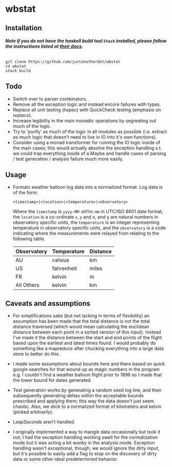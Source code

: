 wbstat
======

## Installation

###### **Note If you do not have the haskell build tool `Stack` installed, please follow the instructions listed at [their docs](https://docs.haskellstack.org/en/stable/README/#how-to-install).**
```
git clone https://github.com/justanotherdot/wbstat
cd wbstat
stack build
```

## Todo

* Switch over to parser combinators.
* Remove all the exception logic and instead encore failures with types. 
* Replace all unit testing (hspec) with QuickCheck testing (emphasis on _replace_).
* Increase legibility in the main monadic operations by segreating out much of the logic. 
* Try to 'purify' as much of the logic in all modules as possible (i.e. extract as much logic that doesn't need to live in IO into it's own functions).
* Consider using a monad transformer for running the IO logic inside of the main cases; this would actually absolve the exception handling s.t. we could trap everything inside of a Maybe and handle cases of parsing / test generation / analysis failure much more easily.

## Usage

* Formats weather balloon log data into a normalized format. Log data is of the form:

  ```
  <timestamp>|<location>|<temperature>|<observatory>
  ```

  Where the `timestamp` is `yyyy-MM-ddThh:mm` in UTC/ISO 8601
  date format, the `location` is a co-ordinate `x,y` and x,
  and y are natural numbers in observatory specific units,
  the `temperature` is an integer representing temperature
  in observatory specific units, and the `observatory` is a
  code indicating where the measurements were relayed from
  relating to the following table.

  | Observatory | Temperature | Distance |
  | ----------- | ----------- | -------- |
  | AU          | celsius     | km       |
  | US          | fahrenheit  | miles    |
  | FR          | kelvin      | m        |
  | All Others  | kelvin      | km       |


## Caveats and assumptions

* For simplifications sake (but not lacking in terms of flexibility) an assumption has been made
  that the total distance is not the total distance traversed (which would mean calculating
  the euclidean distance between each point in a sorted version of this input). Instead I've made it the distance between the start and end points of the flight based upon the earliest and latest times found. I would probably do something like a mapreduce after chucking everything into a large data store to better do this.

* I made some assumptions about bounds here and there based on quick google
  searches for that wound up as magic numbers in the program e.g. I couldn't
  find a weather balloon flight prior to 1896 so I made that the lower bound for
  dates generated.

* Test generation works by generating a random seed log line, and then
  subsequently generating deltas within the acceptable bounds prescribed and
  applying them; this way the data doesn't just seem chaotic. Also, we stick to
  a normalized format of kilometers and kelvin (picked arbitrarily).

* LeapSeconds aren't handled.

* I originally implemented a way to mangle data occasionally but took it out; I
  had the exception handling working swell for the normalization mode but it was
  acting a bit wonky in the analysis mode. Exception handling wasn't
  exceptional, though; we would ignore the dirty input, but it's possible to
  easily add a flag to stop on the discovery of dirty data or some other ideal
  predetermined behavior.
